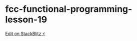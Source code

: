 # fcc-functional-programming-lesson-19

[Edit on StackBlitz ⚡️](https://stackblitz.com/edit/js-pe23nz)